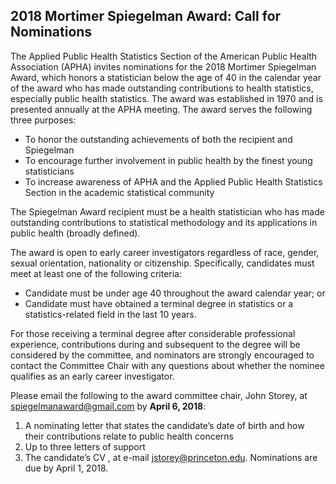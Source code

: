 ## 2018 Mortimer Spiegelman Award: Call for Nominations
 
The Applied Public Health Statistics Section of the American Public Health Association (APHA) invites nominations for the 2018 Mortimer Spiegelman Award, which honors a statistician below the age of 40 in the calendar year of the award who has made outstanding contributions to health statistics, especially public health statistics. The award was established in 1970 and is presented annually at the APHA meeting. The award serves the following three purposes:

- To honor the outstanding achievements of both the recipient and Spiegelman
- To encourage further involvement in public health by the finest young statisticians
- To increase awareness of APHA and the Applied Public Health Statistics Section in the academic statistical community
 
The Spiegelman Award recipient must be a health statistician who has made outstanding contributions to statistical methodology and its applications in public health (broadly defined).
 
The award is open to early career investigators regardless of race, gender, sexual orientation, nationality or citizenship. Specifically, candidates must meet at least one of the following criteria:

- Candidate must be under age 40 throughout the award calendar year; or
- Candidate must have obtained a terminal degree in statistics or a statistics-related field in the last 10 years.
 
For those receiving a terminal degree after considerable professional experience, contributions during and subsequent to the degree will be considered by the committee, and nominators are strongly encouraged to contact the Committee Chair with any questions about whether the nominee qualifies as an early career investigator.
 
Please email the following to the award committee chair, John Storey, at spiegelmanaward@gmail.com by **April 6, 2018**:

1. A nominating letter that states the candidate’s date of birth and how their contributions relate to public health concerns
2. Up to three letters of support
3. The candidate’s CV , at e-mail jstorey@princeton.edu. Nominations are due by April 1, 2018.
